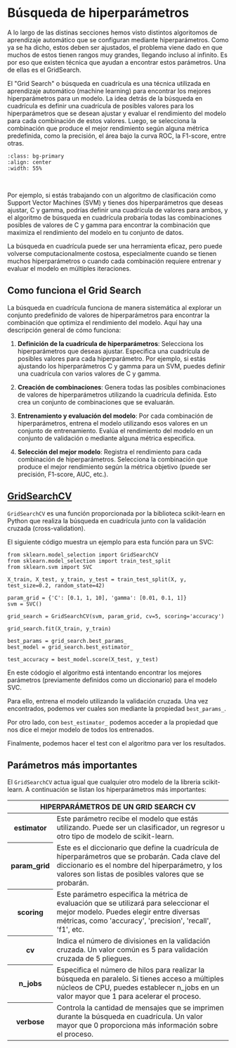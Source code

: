 # Búsqueda de hiperparámetros
A lo largo de las distinas secciones hemos visto distintos algoritomos de aprendizaje automático que se configuran mediante hiperparámetros. Como ya se ha dicho, estos deben ser ajustados, el problema viene dado en que muchos de estos tienen rangos muy grandes, llegando incluso al infinito. Es por eso que existen técnica que ayudan a encontrar estos parámetros. Una de ellas es el GridSearch.

El "Grid Search" o búsqueda en cuadrícula es una técnica utilizada en aprendizaje automático (machine learning) para encontrar los mejores hiperparámetros para un modelo.  La idea detrás de la búsqueda en cuadrícula es definir una cuadrícula de posibles valores para los hiperparámetros que se desean ajustar y evaluar el rendimiento del modelo para cada combinación de estos valores. Luego, se selecciona la combinación que produce el mejor rendimiento según alguna métrica predefinida, como la precisión, el área bajo la curva ROC, la F1-score, entre otras.


```{image} ../../images/sistemas_supervisados/02.png
:class: bg-primary
:align: center
:width: 55%
```

</br>

Por ejemplo, si estás trabajando con un algoritmo de clasificación como Support Vector Machines (SVM) y tienes dos hiperparámetros que deseas ajustar, C y gamma, podrías definir una cuadrícula de valores para ambos, y el algoritmo de búsqueda en cuadrícula probaría todas las combinaciones posibles de valores de C y gamma para encontrar la combinación que maximiza el rendimiento del modelo en tu conjunto de datos.

La búsqueda en cuadrícula puede ser una herramienta eficaz, pero puede volverse computacionalmente costosa, especialmente cuando se tienen muchos hiperparámetros o cuando cada combinación requiere entrenar y evaluar el modelo en múltiples iteraciones. 

## Como funciona el Grid Search
La búsqueda en cuadrícula funciona de manera sistemática al explorar un conjunto predefinido de valores de hiperparámetros para encontrar la combinación que optimiza el rendimiento del modelo. Aquí hay una descripción general de cómo funciona:

1. **Definición de la cuadrícula de hiperparámetros**: Selecciona los hiperparámetros que deseas ajustar.
Especifica una cuadrícula de posibles valores para cada hiperparámetro. Por ejemplo, si estás ajustando los hiperparámetros C y gamma para un SVM, puedes definir una cuadrícula con varios valores de C y gamma.

2. **Creación de combinaciones**: Genera todas las posibles combinaciones de valores de hiperparámetros utilizando la cuadrícula definida. Esto crea un conjunto de combinaciones que se evaluarán.

3. **Entrenamiento y evaluación del modelo**: Por cada combinación de hiperparámetros, entrena el modelo utilizando esos valores en un conjunto de entrenamiento. Evalúa el rendimiento del modelo en un conjunto de validación o mediante alguna métrica específica.

4. **Selección del mejor modelo**: Registra el rendimiento para cada combinación de hiperparámetros.
Selecciona la combinación que produce el mejor rendimiento según la métrica objetivo (puede ser precisión, F1-score, AUC, etc.).

## [GridSearchCV](https://scikit-learn.org/stable/modules/generated/sklearn.model_selection.GridSearchCV.html)
`GridSearchCV` es una función proporcionada por la biblioteca scikit-learn en Python que realiza la búsqueda en cuadrícula junto con la validación cruzada (cross-validation). 

El siguiente código muestra un ejemplo para esta función para un SVC:

```{code}
from sklearn.model_selection import GridSearchCV
from sklearn.model_selection import train_test_split
from sklearn.svm import SVC

X_train, X_test, y_train, y_test = train_test_split(X, y, test_size=0.2, random_state=42)

param_grid = {'C': [0.1, 1, 10], 'gamma': [0.01, 0.1, 1]}
svm = SVC()

grid_search = GridSearchCV(svm, param_grid, cv=5, scoring='accuracy')

grid_search.fit(X_train, y_train)

best_params = grid_search.best_params_
best_model = grid_search.best_estimator_

test_accuracy = best_model.score(X_test, y_test)
```

En este códogio el algoritmo está intentando encontrar los mejores parámetros (previamente definidos como un diccionario) para el modelo SVC. 

Para ello, entrena el modelo utilizando la validación cruzada. Una vez encontrados, podemos ver cuales son mediante la propiedad `best_params_`. 

Por otro lado, con `best_estimator_` podemos acceder a la propiedad que nos dice el mejor modelo de todos los entrenados.

Finalmente, podemos hacer el test con el algoritmo para ver los resultados.

## Parámetros más importantes
El `GridSearchCV` actua igual que cualquier otro modelo de la libreria scikit-learn. A continuación se listan los hiperparámetros más importantes:

<table class="table table-bordered my-table-border">
  <thead>
    <tr class="my-table-header">
      <th class="text-center my-table-header" colspan="4">HIPERPARÁMETROS DE UN GRID SEARCH CV</th>
    </tr>
  </thead>
  <tbody>
    <tr>
      <th class="left-header" scope="row">estimator</th>
      <td  colspan="3">Este parámetro recibe el modelo que estás utilizando. Puede ser un clasificador, un regresor u otro tipo de modelo de scikit-learn. 
      </td>
    </tr>
     <tr>
      <th class="left-header" scope="row">param_grid</th>
      <td  colspan="3">Este es el diccionario que define la cuadrícula de hiperparámetros que se probarán. Cada clave del diccionario es el nombre del hiperparámetro, y los valores son listas de posibles valores que se probarán.</td>
    </tr>
    <tr>
      <th class="left-header" scope="row">scoring</th>
      <td  colspan="3">Este parámetro especifica la métrica de evaluación que se utilizará para seleccionar el mejor modelo. Puedes elegir entre diversas métricas, como 'accuracy', 'precision', 'recall', 'f1', etc.</td>
    </tr>
    <th class="left-header" scope="row">cv</th>
      <td  colspan="3">Indica el número de divisiones en la validación cruzada. Un valor común es 5 para validación cruzada de 5 pliegues.</td>
    </tr>
    <th class="left-header" scope="row">n_jobs</th>
      <td  colspan="3">Especifica el número de hilos para realizar la búsqueda en paralelo. Si tienes acceso a múltiples núcleos de CPU, puedes establecer n_jobs en un valor mayor que 1 para acelerar el proceso.</td>
    </tr>
      <th class="left-header" scope="row">verbose</th>
      <td  colspan="3">Controla la cantidad de mensajes que se imprimen durante la búsqueda en cuadrícula. Un valor mayor que 0 proporciona más información sobre el proceso.</td>
    </tr>
  </tbody>
</table>

